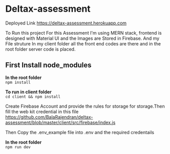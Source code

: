 # Deltax-assessment

Deployed Link
<a target="_blank" href="https://deltax-assessment.herokuapp.com">https://deltax-assessment.herokuapp.com</a>

To Run this project
For this Assessment I'm using MERN stack, frontend is designed with Material UI and the Images are Stored in Firebase. And my File struture In my client folder all the front end codes are there and in the root folder server code is placed.

**<h2>First Install node_modules</h2>**

**In the root folder**<br>
`npm install`

**To run in client folder** <br>
`cd client && npm install`

<p>Create Firebase Account and provide the rules for storage for storage.Then fill the web kit credential in this file <a target="_blank" href="https://github.com/BalaRajendran/deltax-assessment/blob/master/client/src/firebase/index.js">https://github.com/BalaRajendran/deltax-assessment/blob/master/client/src/firebase/index.js</a></p>

<p>Then Copy the .env_example file into .env and the required credentails</p>

**In the root folder**<br>
`npm run dev`
